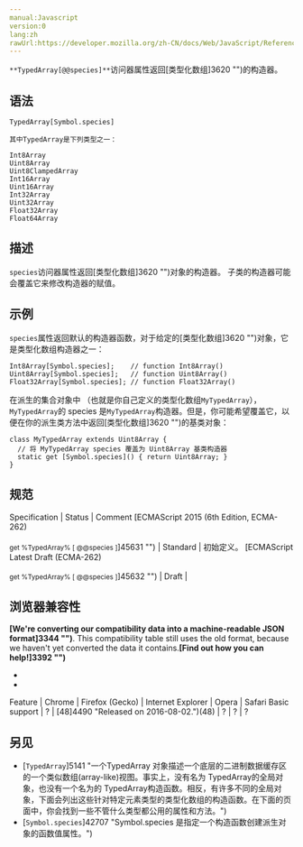 ```yaml
---
manual:Javascript
version:0
lang:zh
rawUrl:https://developer.mozilla.org/zh-CN/docs/Web/JavaScript/Reference/Global_Objects/TypedArray/@@species
---
```






`**TypedArray[@@species]**`访问器属性返回[类型化数组]3620 "")的构造器。


## 语法<a name="语法"></a>

```
TypedArray[Symbol.species]

其中TypedArray是下列类型之一：

Int8Array
Uint8Array
Uint8ClampedArray
Int16Array
Uint16Array
Int32Array
Uint32Array
Float32Array
Float64Array

```

## 描述<a name="描述"></a>


`species`访问器属性返回[类型化数组]3620 "")对象的构造器。 子类的构造器可能会覆盖它来修改构造器的赋值。


## 示例<a name="示例"></a>


`species`属性返回默认的构造器函数，对于给定的[类型化数组]3620 "")对象，它是类型化数组构造器之一：


```
Int8Array[Symbol.species];    // function Int8Array()
Uint8Array[Symbol.species];   // function Uint8Array()
Float32Array[Symbol.species]; // function Float32Array()
```


在派生的集合对象中 （也就是你自己定义的类型化数组`MyTypedArray`），`MyTypedArray`的 species 是`MyTypedArray`构造器。但是，你可能希望覆盖它，以便在你的派生类方法中返回[类型化数组]3620 "")的基类对象：


```
class MyTypedArray extends Uint8Array {
  // 将 MyTypedArray species 覆盖为 Uint8Array 基类构造器
  static get [Symbol.species]() { return Uint8Array; }
}
```

## 规范<a name="规范"></a>

Specification | Status | Comment 
[ECMAScript 2015 (6th Edition, ECMA-262)<br></br><small>get %TypedArray% [ @@species ]</small>]45631 "") | Standard | 初始定义。 
[ECMAScript Latest Draft (ECMA-262)<br></br><small>get %TypedArray% [ @@species ]</small>]45632 "") | Draft |  


## 浏览器兼容性<a name="浏览器兼容性"></a>


**[We&#39;re converting our compatibility data into a machine-readable JSON format]3344 "")**. This compatibility table still uses the old format, because we haven&#39;t yet converted the data it contains.**[Find out how you can help!]3392 "")**


* 
* 

Feature | Chrome | Firefox (Gecko) | Internet Explorer | Opera | Safari 
Basic support | ? | [48]4490 "Released on 2016-08-02.")(48) | ? | ? | ? 





## 另见<a name="另见"></a>

* [`TypedArray`]5141 "一个TypedArray 对象描述一个底层的二进制数据缓存区的一个类似数组(array-like)视图。事实上，没有名为 TypedArray的全局对象，也没有一个名为的 TypedArray构造函数。相反，有许多不同的全局对象，下面会列出这些针对特定元素类型的类型化数组的构造函数。在下面的页面中，你会找到一些不管什么类型都公用的属性和方法。")
* [`Symbol.species`]42707 "Symbol.species 是指定一个构造函数创建派生对象的函数值属性。")



